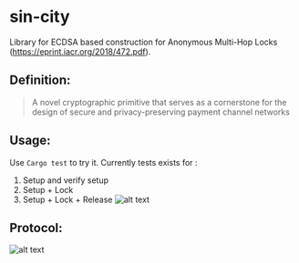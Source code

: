 # sin-city
Library for ECDSA based construction for Anonymous Multi-Hop Locks (https://eprint.iacr.org/2018/472.pdf).
## Definition: 
>A novel cryptographic primitive that serves as a cornerstone for the design of secure and privacy-preserving payment channel networks

## Usage: 
Use `Cargo test` to try it. Currently tests exists for :
1) Setup and verify setup
2) Setup + Lock
3) Setup + Lock + Release
![alt text](https://github.com/KZen-networks/sin-city/blob/master/res/usage.png "Usage")
## Protocol:
![alt text](https://github.com/KZen-networks/sin-city/blob/master/res/protocol.png "ECDSA AMHL")

